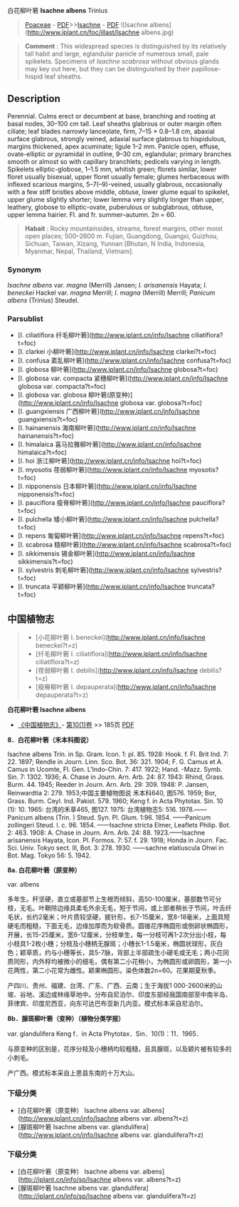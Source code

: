 白花柳叶箬 **Isachne albens** Trinius

> [Poaceae](http://www.iplant.cn/info/Poaceae?t=foc) - [PDF](http://www.iplant.cn/foc/pdf/Poaceae.pdf)>>[Isachne](http://www.iplant.cn/info/Isachne?t=foc) - [PDF](http://www.iplant.cn/foc/pdf/Isachne.pdf)
![Isachne albens](http://www.iplant.cn/foc/illast/Isachne albens.jpg)

> **Comment** : 
> This widespread species is distinguished by its relatively tall habit and large, eglandular panicle of numerous small, pale spikelets. Specimens of *Isachne scabrosa* without obvious glands may key out here, but they can be distinguished by their papillose-hispid leaf sheaths.

## Description

Perennial. Culms erect or decumbent at base, branching and rooting at basal nodes, 30–100 cm tall. Leaf sheaths glabrous or outer margin often ciliate; leaf blades narrowly lanceolate, firm, 7–15 × 0.8–1.8 cm, abaxial surface glabrous, strongly veined, adaxial surface glabrous to hispidulous, margins thickened, apex acuminate; ligule 1–2 mm. Panicle open, effuse, ovate-elliptic or pyramidal in outline, 9–30 cm, eglandular; primary branches smooth or almost so with capillary branchlets; pedicels varying in length. Spikelets elliptic-globose, 1–1.5 mm, whitish green; florets similar, lower floret usually bisexual, upper floret usually female; glumes herbaceous with inflexed scarious margins, 5–7(–9)-veined, usually glabrous, occasionally with a few stiff bristles above middle, obtuse, lower glume equal to spikelet, upper glume slightly shorter; lower lemma very slightly longer than upper, leathery, globose to elliptic-ovate, puberulous or subglabrous, obtuse, upper lemma hairier. Fl. and fr. summer–autumn. 2*n* = 60.

> **Habait** : 
> Rocky mountainsides, streams, forest margins, other moist open places; 500–2600 m. Fujian, Guangdong, Guangxi, Guizhou, Sichuan, Taiwan, Xizang, Yunnan [Bhutan, N India, Indonesia, Myanmar, Nepal, Thailand, Vietnam].

### Synonym
*Isachne albens* var. *magna* (Merrill) Jansen; *I. arisanensis* Hayata; *I. beneckei* Hackel var. *magna* Merrill; *I. magna* (Merrill) Merrill; *Panicum albens* (Trinius) Steudel.

### Parsublist

* [I.  ciliatiflora  纤毛柳叶箬](http://www.iplant.cn/info/Isachne ciliatiflora?t=foc)
* [I.  clarkei  小柳叶箬](http://www.iplant.cn/info/Isachne clarkei?t=foc)
* [I.  confusa  紊乱柳叶箬](http://www.iplant.cn/info/Isachne confusa?t=foc)
* [I.  globosa  柳叶箬](http://www.iplant.cn/info/Isachne globosa?t=foc)
* [I.  globosa var. compacta  紧穗柳叶箬](http://www.iplant.cn/info/Isachne globosa var. compacta?t=foc)
* [I.  globosa var. globosa  柳叶箬(原变种)](http://www.iplant.cn/info/Isachne globosa var. globosa?t=foc)
* [I.  guangxiensis  广西柳叶箬](http://www.iplant.cn/info/Isachne guangxiensis?t=foc)
* [I.  hainanensis  海南柳叶箬](http://www.iplant.cn/info/Isachne hainanensis?t=foc)
* [I.  himalaica  喜马拉雅柳叶箬](http://www.iplant.cn/info/Isachne himalaica?t=foc)
* [I.  hoi  浙江柳叶箬](http://www.iplant.cn/info/Isachne hoi?t=foc)
* [I.  myosotis  荏弱柳叶箬](http://www.iplant.cn/info/Isachne myosotis?t=foc)
* [I.  nipponensis  日本柳叶箬](http://www.iplant.cn/info/Isachne nipponensis?t=foc)
* [I.  pauciflora  瘦脊柳叶箬](http://www.iplant.cn/info/Isachne pauciflora?t=foc)
* [I.  pulchella  矮小柳叶箬](http://www.iplant.cn/info/Isachne pulchella?t=foc)
* [I.  repens  匍匐柳叶箬](http://www.iplant.cn/info/Isachne repens?t=foc)
* [I.  scabrosa  糙柳叶箬](http://www.iplant.cn/info/Isachne scabrosa?t=foc)
* [I.  sikkimensis  锡金柳叶箬](http://www.iplant.cn/info/Isachne sikkimensis?t=foc)
* [I.  sylvestris  刺毛柳叶箬](http://www.iplant.cn/info/Isachne sylvestris?t=foc)
* [I.  truncata  平颖柳叶箬](http://www.iplant.cn/info/Isachne truncata?t=foc)

## 中国植物志

> * [小花柳叶箬  I.  beneckei](http://www.iplant.cn/info/Isachne beneckei?t=z)
> * [纤毛柳叶箬  I.  ciliatiflora](http://www.iplant.cn/info/Isachne ciliatiflora?t=z)
> * [荏弱柳叶箬  I.  debilis](http://www.iplant.cn/info/Isachne debilis?t=z)
> * [瘦瘠柳叶箬  I.  depauperata](http://www.iplant.cn/info/Isachne depauperata?t=z)

**白花柳叶箬 Isachne albens**

* [《中国植物志》](http://www.iplant.cn/frps)- [第10(1)卷](http://www.iplant.cn/frps/vol/10(1)) >> 185页 [PDF](http://www.iplant.cn/frps/pdf/10(1)/185a.pdf)

**8．白花柳叶箬（禾本科图说）**

Isachne albens Trin. in Sp. Gram. Icon. 1: pl. 85. 1928: Hook. f. Fl. Brit Ind. 7: 22. 1897; Rendle in Journ. Linn. Sco. Bot. 36: 321. 1904; F. G. Camus et A. Camus in Ucomte, Fl. Gen. L'Indo-Chin. 7: 417. 1922; Hand. -Mazz. Symb. Sin. 7: 1302. 1936; A. Chase in Journ. Arn. Arb. 24: 87. 1943: Rhind, Grass. Burm. 44. 1945; Reeder in Journ. Arn. Arb. 29: 309. 1948: P. Jansen, Reinwardtia 2: 279. 1953;中国主要植物图说 禾本科640, 图576. 1959; Bor, Grass. Burm. Ceyl. Ind. Pakist. 579. 1960; Keng f. in Acta Phytotax. Sin. 10 (1): 10. 1965: 台湾的禾草465, 图127. 1975: 台湾植物志5: 516. 1978.——Panicum albens (Trin. ) Steud. Syn. Pl. Glum. 1:96. 1854. ——Panicum zollingeri Steud. l. c. 96. 1854. ——Isachne stricta Elmer, Leaflets Philip. Bot. 2: 463. 1908: A. Chase in Journ. Arn. Arb. 24: 88. 1923.——Isachne arisanensis Hayata, Icon. Pl. Formos. 7: 57. f. 29. 1918; Honda in Journ. Fac. Sci. Univ. Tokyo sect. lll, Bot. 3: 278. 1930. ——sachne elatiuscula Ohwi in Bot. Mag. Tokyo 56: 5. 1942.

**8a. 白花柳叶箬（原变种）**

var. albens

多年生。秆坚硬，直立或基部节上生根而倾斜，高50-100厘米，基部数节可分枝，无毛。叶鞘除边缘具柔毛外余无毛，短于节间，或上部者稍长于节间，叶舌纤毛状，长约2毫米；叶片质较坚硬，披针形，长7-15厘米，宽8-18毫米，上面具短硬毛而粗糙，下面无毛，边缘加厚而为软骨质。圆锥花序椭圆形或倒卵状椭圆形，开展，长15-25厘米，宽6-12厘米，分枝单生，每一分枝可再1-2次分出小枝，每小枝具1-2枚小穗；分枝及小穗柄无腺斑；小穗长1-1.5毫米，椭圆状球形，灰白色；颖草质，约与小穗等长，具5-7脉，背部上半部疏生小硬毛或无毛；两小花同质同形，内外稃均被微小的细毛，偶有第二小花稍小，为椭圆形或卵圆形，第一小花两性，第二小花常为雌性。颖果椭圆形。染色体数2n=60。花果期夏秋季。

产四川、贵州、福建、台湾、广东、广西、云南；生于海拔1 000-2600米的山坡、谷地、溪边或林缘草地中。分布自尼泊尔、印度东部经我国南部至中南半岛、菲律宾、印度尼西亚，向东可达巴布亚新几内亚。模式标本采自尼泊尔。

**8b．腺斑柳叶箬（变种）（植物分类学报）**

var. glandulifera Keng f．in Acta Phytotax．Sin．10(1)：11．1965．

与原变种的区别是，花序分枝及小穗柄均较粗糙，且具腺斑，以及颖片被有较多的小刺毛。

产广西。模式标本采自上思县东南的十万大山。

### 下级分类
* [白花柳叶箬（原变种）  Isachne albens var. albens](http://www.iplant.cn/info/Isachne albens var. albens?t=z)
* [腺斑柳叶箬  Isachne albens var. glandulifera](http://www.iplant.cn/info/Isachne albens var. glandulifera?t=z)

### 下级分类
* [白花柳叶箬（原变种）  Isachne albens var. albens](http://iplant.cn/info/sp/Isachne albens var. albens?t=z)
* [腺斑柳叶箬  Isachne albens var. glandulifera](http://iplant.cn/info/sp/Isachne albens var. glandulifera?t=z)
